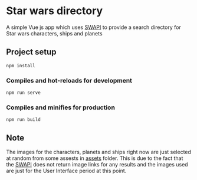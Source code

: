# Star wars directory

A simple Vue js app which uses [SWAPI](https://swapi.co/) to provide a search directory for Star wars characters, ships and planets

## Project setup

```
npm install
```

### Compiles and hot-reloads for development

```
npm run serve
```

### Compiles and minifies for production

```
npm run build
```

## Note

The images for the characters, planets and ships right now are just selected at random from some assests in [assets](https://github.com/johnayeni/star-wars-directory/tree/master/src/assets/img) folder. This is due to the fact that the [SWAPI](https://swapi.co/) does not return image links for any results and the images used are just for the User Interface period at this point.
